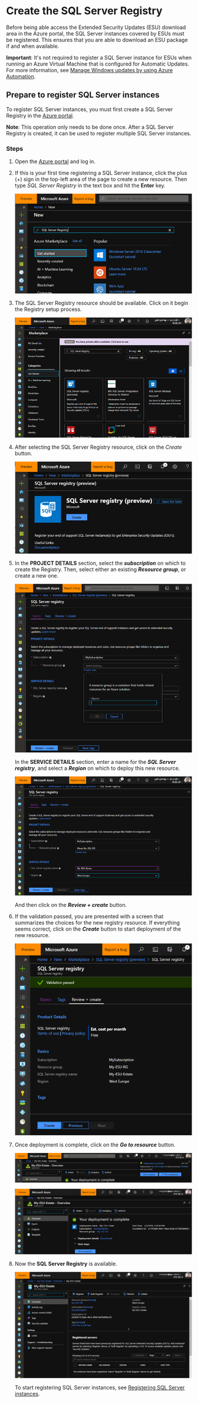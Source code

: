 # Create the SQL Server Registry
Before being able access the Extended Security Updates (ESU) download area in the Azure portal, the SQL Server instances covered by ESUs must be registered. This ensures that you are able to download an ESU package if and when available.

**Important**: It's not required to register a SQL Server instance for ESUs when running an Azure Virtual Machine that is configured for Automatic Updates. For more information, see [Manage Windows updates by using Azure Automation](https://docs.microsoft.com/azure/automation/automation-tutorial-update-management).

## <a name="Reg"></a> Prepare to register SQL Server instances
To register SQL Server instances, you must first create a SQL Server Registry in the [Azure portal](https://portal.azure.com). 

**Note**: This operation only needs to be done once. After a SQL Server Registry is created, it can be used to register multiple SQL Server instances.

### Steps
1. Open the [Azure portal](https://portal.azure.com) and log in.

2. If this is your first time registering a SQL Server instance, click the plus (+) sign in the top-left area of the page to create a new resource. Then type *SQL Server Registry* in the text box and hit the **Enter** key.

    ![New Registry Step 1](./media/NewRegistry-Step1.png "New Registry Step 1") 

3. The SQL Server Registry resource should be available. Click on it begin the Registry setup process.

    ![New Registry Step 2](./media/NewRegistry-Step2.png "New Registry Step 2") 

4. After selecting the SQL Server Registry resource, click on the *Create* button.

    ![New Registry Step 3](./media/NewRegistry-Step3.png "New Registry Step 3") 

5. In the **PROJECT DETAILS** section, select the ***subscription*** on which to create the Registry. Then, select either an existing ***Resource group***, or create a new one.

    ![New Registry Step 4](./media/NewRegistry-Step4.png "New Registry Step 4") 

   In the **SERVICE DETAILS** section, enter a name for the ***SQL Server registry***, and select a ***Region*** on which to deploy this new resource.

    ![New Registry Step 5](./media/NewRegistry-Step5.png "New Registry Step 5") 

    And then click on the ***Review + create*** button.

6. If the validation passed, you are presented with a screen that summarizes the choices for the new registry resource. If everything seems correct, click on the ***Create*** button to start deployment of the new resource.

    ![New Registry Step 6](./media/NewRegistry-Step6.png "New Registry Step 6") 

7. Once deployment is complete, click on the ***Go to resource*** button.

    ![New Registry Step 7](./media/NewRegistry-Step7.png "New Registry Step 7") 

    ![New Registry Step 8](./media/NewRegistry-Step8.png "New Registry Step 8") 

8. Now the **SQL Server Registry** is available.

    ![New Registry Step 9](./media/NewRegistry-Step9.png "New Registry Step 9") 

    To start registering SQL Server instances, see [Registering SQL Server instances](./register.md).
